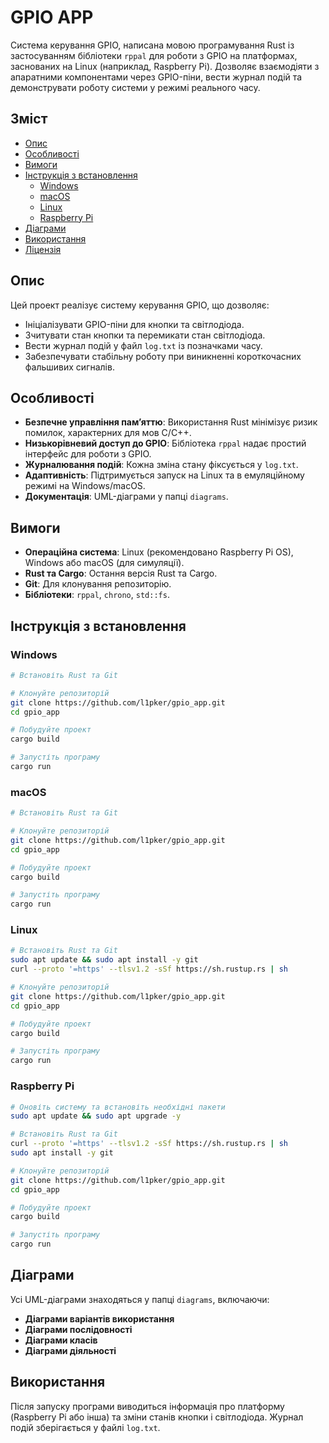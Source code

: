 # GPIO APP

Система керування GPIO, написана мовою програмування Rust із застосуванням бібліотеки `rppal` для роботи з GPIO на платформах, заснованих на Linux (наприклад, Raspberry Pi). Дозволяє взаємодіяти з апаратними компонентами через GPIO-піни, вести журнал подій та демонструвати роботу системи у режимі реального часу.

## Зміст
- [Опис](#опис)
- [Особливості](#особливості)
- [Вимоги](#вимоги)
- [Інструкція з встановлення](#інструкція-з-встановлення)
  - [Windows](#windows)
  - [macOS](#macos)
  - [Linux](#linux)
  - [Raspberry Pi](#raspberry-pi)
- [Діаграми](#діаграми)
- [Використання](#використання)
- [Ліцензія](#ліцензія)

## Опис
Цей проект реалізує систему керування GPIO, що дозволяє:

- Ініціалізувати GPIO-піни для кнопки та світлодіода.
- Зчитувати стан кнопки та перемикати стан світлодіода.
- Вести журнал подій у файл `log.txt` із позначками часу.
- Забезпечувати стабільну роботу при виникненні короткочасних фальшивих сигналів.


## Особливості
- **Безпечне управління пам’яттю**: Використання Rust мінімізує ризик помилок, характерних для мов C/C++.
- **Низькорівневий доступ до GPIO**: Бібліотека `rppal` надає простий інтерфейс для роботи з GPIO.
- **Журналювання подій**: Кожна зміна стану фіксується у `log.txt`.
- **Адаптивність**: Підтримується запуск на Linux та в емуляційному режимі на Windows/macOS.
- **Документація**: UML-діаграми у папці `diagrams`.

## Вимоги
- **Операційна система**: Linux (рекомендовано Raspberry Pi OS), Windows або macOS (для симуляції).
- **Rust та Cargo**: Остання версія Rust та Cargo.
- **Git**: Для клонування репозиторію.
- **Бібліотеки**: `rppal`, `chrono`, `std::fs`.

## Інструкція з встановлення

### Windows
```sh
# Встановіть Rust та Git

# Клонуйте репозиторій
git clone https://github.com/l1pker/gpio_app.git
cd gpio_app

# Побудуйте проект
cargo build

# Запустіть програму
cargo run
```

### macOS
```sh
# Встановіть Rust та Git

# Клонуйте репозиторій
git clone https://github.com/l1pker/gpio_app.git
cd gpio_app

# Побудуйте проект
cargo build

# Запустіть програму
cargo run
```

### Linux
```sh
# Встановіть Rust та Git
sudo apt update && sudo apt install -y git
curl --proto '=https' --tlsv1.2 -sSf https://sh.rustup.rs | sh

# Клонуйте репозиторій
git clone https://github.com/l1pker/gpio_app.git
cd gpio_app

# Побудуйте проект
cargo build

# Запустіть програму
cargo run
```

### Raspberry Pi
```sh
# Оновіть систему та встановіть необхідні пакети
sudo apt update && sudo apt upgrade -y

# Встановіть Rust та Git
curl --proto '=https' --tlsv1.2 -sSf https://sh.rustup.rs | sh
sudo apt install -y git

# Клонуйте репозиторій
git clone https://github.com/l1pker/gpio_app.git
cd gpio_app

# Побудуйте проект
cargo build

# Запустіть програму 
cargo run
```

## Діаграми
Усі UML-діаграми знаходяться у папці `diagrams`, включаючи:
- **Діаграми варіантів використання**
- **Діаграми послідовності**
- **Діаграми класів**
- **Діаграми діяльності**

## Використання
Після запуску програми виводиться інформація про платформу (Raspberry Pi або інша) та зміни станів кнопки і світлодіода. Журнал подій зберігається у файлі `log.txt`.

